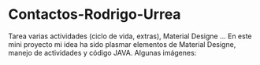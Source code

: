 # Contactos-Rodrigo-Urrea
Tarea varias actividades (ciclo de vida, extras), Material Designe ...
En este mini proyecto mi idea ha sido plasmar elementos de Material Designe, manejo de actividades y código JAVA.
Algunas imágenes:

